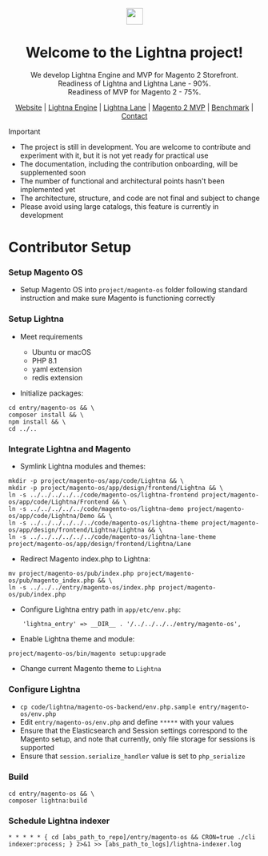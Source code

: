 <p align="center">
<a href="https://lightna.com">
<img src="https://lightna.com/asset/Lightna-Front/image/lightna-logo.svg" height="33 alt="Lightna Logo"/>
</a>
</p>

<h1 align="center">Welcome to the Lightna project!</h1>

<p align="center">
We develop Lightna Engine and MVP for Magento 2 Storefront.<br>
Readiness of Lightna and Lightna Lane - 90%.<br>
Readiness of MVP for Magento 2 - 75%.
</p>

<p align="center">
<a href="https://lightna.com">Website</a>
 | <a href="https://lightna.com/lightna-engine.html">Lightna Engine</a>
 | <a href="https://lightna.com/lightna-lane.html">Lightna Lane</a>
 | <a href="https://lightna.com/magento.html">Magento 2 MVP</a>
 | <a href="https://lightna.com/benchmark.html">Benchmark</a>
 | <a href="https://lightna.com/contact.html">Contact</a>
</p>

> [!IMPORTANT]
> * The project is still in development. You are welcome to contribute and experiment with it, but it is not yet ready for practical use
> * The documentation, including the contribution onboarding, will be supplemented soon
> * The number of functional and architectural points hasn't been implemented yet
> * The architecture, structure, and code are not final and subject to change
> * Please avoid using large catalogs, this feature is currently in development

# Contributor Setup

### Setup Magento OS
* Setup Magento OS into `project/magento-os` folder following standard instruction and make sure Magento is functioning correctly


### Setup Lightna
* Meet requirements
  * Ubuntu or macOS 
  * PHP 8.1
  * yaml extension
  * redis extension


* Initialize packages:
```
cd entry/magento-os && \
composer install && \
npm install && \
cd ../..
```


### Integrate Lightna and Magento
* Symlink Lightna modules and themes:
```
mkdir -p project/magento-os/app/code/Lightna && \
mkdir -p project/magento-os/app/design/frontend/Lightna && \
ln -s ../../../../../code/magento-os/lightna-frontend project/magento-os/app/code/Lightna/Frontend && \
ln -s ../../../../../code/magento-os/lightna-demo project/magento-os/app/code/Lightna/Demo && \
ln -s ../../../../../../code/magento-os/lightna-theme project/magento-os/app/design/frontend/Lightna/Lightna && \
ln -s ../../../../../../code/magento-os/lightna-lane-theme project/magento-os/app/design/frontend/Lightna/Lane
```

* Redirect Magento index.php to Lightna:
```
mv project/magento-os/pub/index.php project/magento-os/pub/magento_index.php && \
ln -s ../../../entry/magento-os/index.php project/magento-os/pub/index.php
```

* Configure Lightna entry path in `app/etc/env.php`:
```
    'lightna_entry' => __DIR__ . '/../../../../entry/magento-os',
```

* Enable Lightna theme and module:
```
project/magento-os/bin/magento setup:upgrade
```

* Change current Magento theme to `Lightna`


### Configure Lightna
* `cp code/lightna/magento-os-backend/env.php.sample entry/magento-os/env.php`
* Edit `entry/magento-os/env.php` and define `*****` with your values
* Ensure that the Elasticsearch and Session settings correspond to the Magento setup, and note that currently, only file storage for sessions is supported
* Ensure that `session.serialize_handler` value is set to `php_serialize`


### Build
```
cd entry/magento-os && \
composer lightna:build
```


### Schedule Lightna indexer
```
* * * * * { cd [abs_path_to_repo]/entry/magento-os && CRON=true ./cli indexer:process; } 2>&1 >> [abs_path_to_logs]/lightna-indexer.log
```
